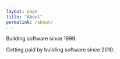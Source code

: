 ```yaml
---
layout: page
title: "About"
permalink: /about/
---
```


Building software since 1999.

Getting paid by building software since 2010.

